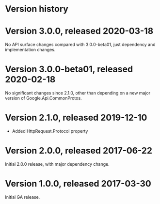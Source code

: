# Version history

# Version 3.0.0, released 2020-03-18

No API surface changes compared with 3.0.0-beta01, just dependency
and implementation changes.

# Version 3.0.0-beta01, released 2020-02-18

No significant changes since 2.1.0, other than depending on a new major version of Google.Api.CommonProtos.

# Version 2.1.0, released 2019-12-10

- Added HttpRequest.Protocol property

# Version 2.0.0, released 2017-06-22

Initial 2.0.0 release, with major dependency change.

# Version 1.0.0, released 2017-03-30

Initial GA release.
